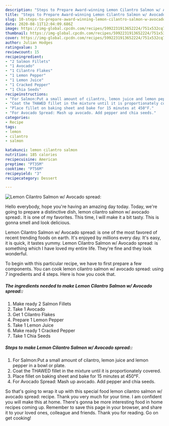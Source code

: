 ```yaml
---
description: "Steps to Prepare Award-winning Lemon Cilantro Salmon w/ Avocado spread:"
title: "Steps to Prepare Award-winning Lemon Cilantro Salmon w/ Avocado spread:"
slug: 10-steps-to-prepare-award-winning-lemon-cilantro-salmon-w-avocado-spread
date: 2020-08-11T12:04:09.686Z
image: https://img-global.cpcdn.com/recipes/5992231913652224/751x532cq70/lemon-cilantro-salmon-w-avocado-spread-recipe-main-photo.jpg
thumbnail: https://img-global.cpcdn.com/recipes/5992231913652224/751x532cq70/lemon-cilantro-salmon-w-avocado-spread-recipe-main-photo.jpg
cover: https://img-global.cpcdn.com/recipes/5992231913652224/751x532cq70/lemon-cilantro-salmon-w-avocado-spread-recipe-main-photo.jpg
author: Julian Hodges
ratingvalue: 3
reviewcount: 15
recipeingredient:
- "2 Salmon Fillets"
- "1 Avocado"
- "1 Cilantro Flakes"
- "1 Lemon Pepper"
- "1 Lemon Juice"
- "1 Cracked Pepper"
- "1 Chia Seeds"
recipeinstructions:
- "For Salmon:Put a small amount of cilantro, lemon juice and lemon pepper in a bowl or plate."
- "Coat the THAWED fillet in the mixture until it is proportionately covered."
- "Place fillet on baking sheet and bake for 15 minutes at 450°F."
- "For Avocado Spread: Mash up avocado. Add pepper and chia seeds."
categories:
- Recipe
tags:
- lemon
- cilantro
- salmon

katakunci: lemon cilantro salmon 
nutrition: 185 calories
recipecuisine: American
preptime: "PT35M"
cooktime: "PT56M"
recipeyield: "3"
recipecategory: Dessert

---
```



![Lemon Cilantro Salmon w/ Avocado spread:](https://img-global.cpcdn.com/recipes/5992231913652224/751x532cq70/lemon-cilantro-salmon-w-avocado-spread-recipe-main-photo.jpg)

Hello everybody, hope you're having an amazing day today. Today, we're going to prepare a distinctive dish, lemon cilantro salmon w/ avocado spread:. It is one of my favorites. This time, I will make it a bit tasty. This is gonna smell and look delicious.



Lemon Cilantro Salmon w/ Avocado spread: is one of the most favored of recent trending foods on earth. It's enjoyed by millions every day. It's easy, it is quick, it tastes yummy. Lemon Cilantro Salmon w/ Avocado spread: is something which I have loved my entire life. They're fine and they look wonderful.


To begin with this particular recipe, we have to first prepare a few components. You can cook lemon cilantro salmon w/ avocado spread: using 7 ingredients and 4 steps. Here is how you cook that.

<!--inarticleads1-->

##### The ingredients needed to make Lemon Cilantro Salmon w/ Avocado spread::

1. Make ready 2 Salmon Fillets
1. Take 1 Avocado
1. Get 1 Cilantro Flakes
1. Prepare 1 Lemon Pepper
1. Take 1 Lemon Juice
1. Make ready 1 Cracked Pepper
1. Take 1 Chia Seeds




<!--inarticleads2-->

##### Steps to make Lemon Cilantro Salmon w/ Avocado spread::

1. For Salmon:Put a small amount of cilantro, lemon juice and lemon pepper in a bowl or plate.
1. Coat the THAWED fillet in the mixture until it is proportionately covered.
1. Place fillet on baking sheet and bake for 15 minutes at 450°F.
1. For Avocado Spread: Mash up avocado. Add pepper and chia seeds.




So that's going to wrap it up with this special food lemon cilantro salmon w/ avocado spread: recipe. Thank you very much for your time. I am confident you will make this at home. There's gonna be more interesting food in home recipes coming up. Remember to save this page in your browser, and share it to your loved ones, colleague and friends. Thank you for reading. Go on get cooking!
